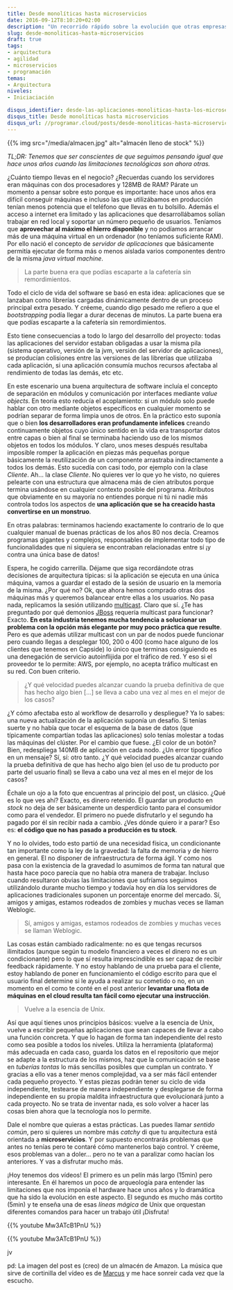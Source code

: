 ```yaml
---
title: Desde monolíticas hasta microservicios
date: 2016-09-12T8:10:20+02:00
description: "Un recorrido rápido sobre la evolución que otras empresas han hecho (y que tú también harás) hacia microservicios."
slug: desde-monoliticas-hasta-microservicios
draft: true
tags:
- arquitectura
- agilidad
- microservicios
- programación
temas:
- Arquitectura
niveles:
- Iniciaciación

disqus_identifier: desde-las-aplicaciones-monoliticas-hasta-los-microservicios
disqus_title: Desde monolíticas hasta microservicios
disqus_url: //programar.cloud/posts/desde-monoliticas-hasta-microservicios
---
```


{{% img src="/media/almacen.jpg" alt="almacén lleno de stock" %}}


*TL;DR: Tenemos que ser conscientes de que seguimos pensando igual que hace unos años cuando las limitaciones tecnológicas son ahora otras.*

¿Cuánto tiempo llevas en el negocio? ¿Recuerdas cuando los servidores eran máquinas con dos procesadores y 128MB de RAM? Párate un momento a pensar sobre esto porque es importante: hace unos años era difícil conseguir máquinas e incluso las que utilizábamos en producción tenían menos potencia que el teléfono que llevas en tu bolsillo. Además el acceso a internet era limitado y las aplicaciones que desarrollábamos solían trabajar en red local y soportar un número pequeño de usuarios. Teníamos que **aprovechar al máximo el hierro disponible** y no podíamos arrancar más de una máquina virtual en un ordenador (no teníamos suficiente RAM). Por ello nació el concepto de *servidor de aplicaciones* que básicamente  permitía ejecutar de forma más o menos aislada varios componentes dentro de la misma *java virtual machine*.<!--more-->

> La parte buena era que podías escaparte a la cafetería sin remordimientos.

Todo el ciclo de vida del software se basó en esta idea: aplicaciones que se lanzaban como librerías cargadas dinámicamente dentro de un proceso principal extra pesado. Y créeme, cuando digo pesado me refiero a que el *bootstrapping* podía llegar a durar decenas de minutos. La parte buena era que podías escaparte a la cafetería sin remordimientos.

Esto tiene consecuencias a todo lo largo del desarrollo del proyecto: todas las aplicaciones del servidor estaban obligadas a usar la misma pila (sistema operativo, versión de la jvm, versión del servidor de aplicaciones), se producían colisiones entre las versiones de las librerías que utilizaba cada aplicación, si una aplicación consumía muchos recursos afectaba al rendimiento de todas las demás, etc etc.

En este escenario una buena arquitectura de software incluía el concepto de separación en módulos y comunicación por interfaces mediante *value objects*. En teoría esto reducía el acoplamiento: si un módulo solo puede hablar con otro mediante objetos específicos en cualquier momento se podrían separar de forma limpia unos de otros. En la práctico esto suponía que o bien **los desarrolladores eran profundamente infelices** creando continuamente objetos cuyo único sentido en la vida era transportar datos entre capas o bien al final se terminaba haciendo uso de los mismos objetos en todos los módulos. Y claro, unos meses después resultaba imposible romper la aplicación en piezas más pequeñas porque básicamente la reutilización de un componente arrastraba indirectamente a todos los demás. Esto sucedía con casi todo, por ejemplo con la clase *Cliente*. Ah... la clase *Cliente*. No quieres ver lo que yo he visto, no quieres pelearte con una estructura que almacena más de cien atributos porque termina usándose en cualquier contexto posible del programa. Atributos que obviamente en su mayoría no entiendes porque ni tú ni nadie más controla todos los aspectos de **una aplicación que se ha creacido hasta convertirse en un monstruo**.

En otras palabras: terminamos haciendo exactamente lo contrario de lo que cualquier manual de buenas prácticas de los años 80 nos decía. Creamos programas gigantes y complejos, responsables de implementar todo tipo de funcionalidades que ni siquiera se encontraban relacionadas entre sí ¡y contra una única base de datos! 

Espera, he cogido carrerilla. Déjame que siga recordándote otras decisiones de arquitectura típicas: si la aplicación se ejecuta en una única máquina, vamos a guardar el estado de la sesión de usuario en la memoria de la misma. ¿Por qué no? Ok, que ahora hemos comprado otras dos máquinas más y queremos balancear entre ellas a los usuarios. No pasa nada, replicamos la sesión utilizando [multicast](todo). Claro que sí. ¿Te has preguntado por qué demonios [JBoss](todo) requería multicast para funcionar? Exacto. **En esta industria tenemos mucha tendencia a solucionar un problema con la opción más elegante por muy poco práctica que resulte**. Pero es que además utilizar multicast con un par de nodos puede funcionar pero cuando llegas a desplegar 100, 200 o 400 (como hace alguno de los clientes que tenemos en Capside) lo único que terminas consiguiendo es una denegación de servicio autoinflijida por el tráfico de red. Y eso si el proveedor te lo permite: AWS, por ejemplo, no acepta tráfico multicast en su red. Con buen criterio.

>¿Y qué velocidad puedes alcanzar cuando la prueba definitiva de que has hecho algo bien [...] se lleva a cabo una vez al mes en el mejor de los casos?

¿Y cómo afectaba esto al workflow de desarrollo y despliegue? Ya lo sabes: una nueva actualización de la aplicación suponía un desafío. Si tenías suerte y no había que tocar el esquema de la base de datos (que típicamente compartían todas las aplicaciones) solo tenías molestar a todas las máquinas del clúster. Por el cambio que fuese. ¿El color de un botón? Bien, redespliega 140MB de aplicación en cada nodo. ¿Un error tipográfico en un mensaje? Sí, sí: otro tanto. ¿Y qué velocidad puedes alcanzar cuando la prueba definitiva de que has hecho algo bien (el uso de tu producto por parte del usuario final) se lleva a cabo una vez al mes en el mejor de los casos?

Échale un ojo a la foto que encuentras al principio del post, un clásico. ¿Qué es lo que ves ahí? Exacto, es dinero retenido. El guardar un producto en *stock* no deja de ser básicamente un desperdicio tanto para el consumidor como para el vendedor. El primero no puede disfrutarlo y el segundo ha pagado por él sin recibir nada a cambio. ¿Ves dónde quiero ir a parar? Eso es: **el código que no has pasado a producción es tu stock**.

Y no lo olvides, todo esto partió de una necesidad física, un condicionante tan importante como la ley de la gravedad: la falta de memoria y de hierro en general. El no disponer de infraestructura de forma ágil. Y como nos pasa con la existencia de la gravedad lo asumimos de forma tan natural que hasta hace poco parecía que no había otra manera de trabajar. Incluso cuando resultaron obvias las limitaciones que sufríamos seguimos utilizándolo durante mucho tiempo y todavía hoy en día los servidores de aplicaciones tradicionales suponen un porcentaje enorme del mercado. Sí, amigos y amigas, estamos rodeados de zombies y muchas veces se llaman Weblogic.

>Sí, amigos y amigas, estamos rodeados de zombies y muchas veces se llaman Weblogic.

Las cosas están cambiado radicalmente: no es que tengas recursos ilimitados (aunque según tu modelo financiero a veces el dinero no es un condicionante) pero lo que sí resulta imprescindible es ser capaz de recibir feedback rápidamente. Y no estoy hablando de una prueba para el cliente, estoy hablando de poner en funcionamiento el código escrito para que el usuario final determine si le ayuda a realizar su cometido o no, en un momento en el como te conté en el post anterior **levantar una flota de máquinas en el cloud resulta tan fácil como ejecutar una instrucción**.

> Vuelve a la esencia de Unix.

Así que aquí tienes unos principios básicos: vuelve a la esencia de Unix, vuelve a escribir pequeñas aplicaciones que sean capaces de llevar a cabo una función concreta. Y que lo hagan de forma tan independiente del resto como sea posible a todos los niveles. Utiliza la herramienta (plataforma) más adecuada en cada caso, guarda los datos en el repositorio que mejor se adapte a la estructura de los mismos, haz que la comunicación se base en *tuberías tontas* lo más sencillas posibles que cumplan un contrato. Y gracias a ello vas a tener menos complejidad, va a ser más fácil entender cada pequeño proyecto. Y estas piezas podrán tener su ciclo de vida independiente, testearse de manera independiente y desplegarse de forma independiente en su propia maldita infraestructura que evolucionará junto a cada proyecto. No se trata de inventar nada, es solo volver a hacer las cosas bien ahora que la tecnología nos lo permite.

Dale el nombre que quieras a estas prácticas. Las puedes llamar *sentido común*, pero si quieres un nombre más *catchy* di que tu arquitectura está orientada a **microservicios**. Y por supuesto encontrarás problemas que antes no tenías pero te contaré cómo mantenerlos bajo control. Y créeme, esos problemas van a doler... pero no te van a paralizar como hacían los anteriores. Y vas a disfrutar mucho más.

¡Hoy tenemos dos vídeos! El primero es un pelín más largo (15min) pero interesante. En él haremos un poco de arqueología para entender las limitaciones que nos imponía el hardware hace unos años y lo dramática que ha sido la evolución en este aspecto. El segundo es mucho más cortito (5min) y te enseña una de esas *líneas mágica* de Unix que orquestan diferentes comandos para hacer un trabajo útil ¡Disfruta!

{{% youtube Mw3ATcB1PnU %}}

{{% youtube Mw3ATcB1PnU %}}


jv

pd: La imagen del post es (creo) de un almacén de Amazon. La música que sirve de cortinilla del vídeo es de [Marcus](https://soundcloud.com/musicbymarcus/promo-music-inspiational) y me hace sonreír cada vez que la escucho.











